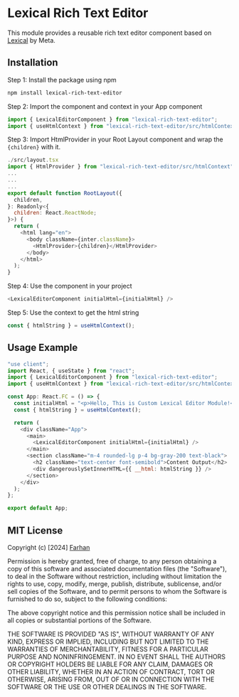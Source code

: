 # Lexical Rich Text Editor

This module provides a reusable rich text editor component based on [Lexical](https://lexical.dev/) by Meta.

## Installation

Step 1: Install the package using npm
```bash
npm install lexical-rich-text-editor
```

Step 2: Import the component and context in your App component
```javascript
import { LexicalEditorComponent } from "lexical-rich-text-editor";
import { useHtmlContext } from "lexical-rich-text-editor/src/htmlContext";
```

Step 3: Import HtmlProvider in your Root Layout component and wrap the ```{children}``` with it.
```javascript
./src/layout.tsx
import { HtmlProvider } from "lexical-rich-text-editor/src/htmlContext";
...
...
...
export default function RootLayout({
  children,
}: Readonly<{
  children: React.ReactNode;
}>) {
  return (
    <html lang="en">
      <body className={inter.className}>
        <HtmlProvider>{children}</HtmlProvider>
      </body>
    </html>
  );
}
```

Step 4: Use the component in your project
```javascript
<LexicalEditorComponent initialHtml={initialHtml} />
```

Step 5: Use the context to get the html string
```javascript
const { htmlString } = useHtmlContext();
```

## Usage Example

```javascript
"use client";
import React, { useState } from "react";
import { LexicalEditorComponent } from "lexical-rich-text-editor";
import { useHtmlContext } from "lexical-rich-text-editor/src/htmlContext";

const App: React.FC = () => {
  const initialHtml = "<p>Hello, This is Custom Lexical Editor Module!</p>";
  const { htmlString } = useHtmlContext();

  return (
    <div className="App">
      <main>
        <LexicalEditorComponent initialHtml={initialHtml} />
      </main>
      <section className="m-4 rounded-lg p-4 bg-gray-200 text-black">
        <h2 className="text-center font-semibold">Content Output</h2>
        <div dangerouslySetInnerHTML={{ __html: htmlString }} />
      </section>
    </div>
  );
};

export default App;
```

## MIT License

Copyright (c) [2024] [Farhan](https://github.com/fms-byte)

Permission is hereby granted, free of charge, to any person obtaining a copy of this software and associated documentation files (the "Software"), to deal in the Software without restriction, including without limitation the rights to use, copy, modify, merge, publish, distribute, sublicense, and/or sell copies of the Software, and to permit persons to whom the Software is furnished to do so, subject to the following conditions:

The above copyright notice and this permission notice shall be included in all copies or substantial portions of the Software.

THE SOFTWARE IS PROVIDED "AS IS", WITHOUT WARRANTY OF ANY KIND, EXPRESS OR IMPLIED, INCLUDING BUT NOT LIMITED TO THE WARRANTIES OF MERCHANTABILITY, FITNESS FOR A PARTICULAR PURPOSE AND NONINFRINGEMENT. IN NO EVENT SHALL THE AUTHORS OR COPYRIGHT HOLDERS BE LIABLE FOR ANY CLAIM, DAMAGES OR OTHER LIABILITY, WHETHER IN AN ACTION OF CONTRACT, TORT OR OTHERWISE, ARISING FROM, OUT OF OR IN CONNECTION WITH THE SOFTWARE OR THE USE OR OTHER DEALINGS IN THE SOFTWARE.